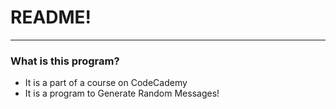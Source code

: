 # README!
-------
### What is this program?
+ It is a part of a course on CodeCademy
+ It is a program to Generate Random Messages!